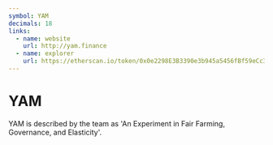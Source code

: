 ```yaml
---
symbol: YAM
decimals: 18
links:
  - name: website
    url: http://yam.finance
  - name: explorer
    url: https://etherscan.io/token/0x0e2298E3B3390e3b945a5456fBf59eCc3f55DA16
---
```


# YAM

YAM is described by the team as 'An Experiment in Fair Farming, Governance, and Elasticity'.
